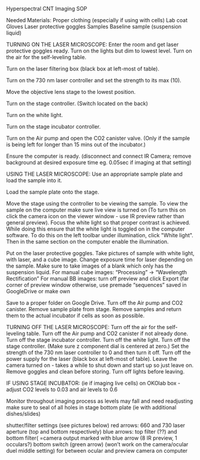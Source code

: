 Hyperspectral CNT Imaging SOP

Needed Materials: 
Proper clothing (especially if using with cells) 
Lab coat 
Gloves 
Laser protective goggles 
Samples 
Baseline sample (suspension liquid) 
 
TURNING ON THE LASER MICROSCOPE: 
Enter the room and get laser protective goggles ready. 
Turn on the lights but dim to lowest level. 
Turn on the air for the self-leveling table. 


Turn on the laser filtering box (black box at left-most of table). 


Turn on the 730 nm laser controller and set the strength to its max (10). 


Move the objective lens stage to the lowest position. 


Turn on the stage controller. (Switch located on the back)






Turn on the white light. 


Turn on the stage incubator controller. 

Turn on the Air pump and open the CO2 canister valve. (Only if the sample is being left for longer than 15 mins out of the incubator.) 



Ensure the computer is ready. (disconnect and connect IR Camera; remove background at desired exposure time     eg. 0.05sec if imaging at that setting) 
 

USING THE LASER MICROSCOPE: 
Use an appropriate sample plate and load the sample into it. 

Load the sample plate onto the stage. 





Move the stage using the controller to be viewing the sample. 
To view the sample on the computer make sure live view is turned on (To turn this on click the camera icon on the viewer window - use IR preview rather than general preview). 
Focus the white light so that proper contrast is achieved. 
While doing this ensure that the white light is toggled on in the computer software. 
To do this on the left toolbar under illumination, click "White light". 
Then in the same section on the computer enable the illumination. 

Put on the laser protective goggles. 
Take pictures of sample with white light, with laser, and a cube image. 
Change exposure time for laser depending on the sample. 
Make sure to take images of a blank which only has the suspension liquid. 
For manual cube images: “Processing” -> “Wavelength Rectification” 
For manual BB images: turn off preview and click Export (far corner of preview window
otherwise, use premade “sequences” saved in GoogleDrive or make own 

Save to a proper folder on Google Drive. 
Turn off the Air pump and CO2 canister. 
Remove sample plate from stage. 
Remove samples and return them to the actual incubator if cells as soon as possible. 
 




TURNING OFF THE LASER MICROSCOPE: 
Turn off the air for the self-leveling table. 
Turn off the Air pump and CO2 canister if not already done. 
Turn off the stage incubator controller. 
Turn off the white light. 
Turn off the stage controller. (Make sure z component dial is centered at zero.)
Set the strength of the 730 nm laser controller to 0 and then turn it off. 
Turn off the power supply for the laser (black box at left-most of table). 
Leave the camera turned on - takes a while to shut down and start up so just leave on. 
Remove goggles and clean before storing. 
Turn off lights before leaving.  

IF USING STAGE INCUBATOR: 
(ie if imaging live cells)
on OKOlab box - adjust CO2 levels to 0.03 and air levels to 0.6 

Monitor throughout imaging process as levels may fall and need readjusting 
make sure to seal of all holes in stage bottom plate (ie with additional dishes/slides)

shutter/filter settings (see pictures below)
red arrows: 660 and 730 laser aperture (top and bottom respectively)
blue arrows: top filter (??)  and bottom filter( =camera output marked with blue arrow (8 IR preview, 1 occulars?) 
bottom switch (green arrow) (won’t work on the camera/ocular duel middle setting) for between ocular and preview camera on computer




